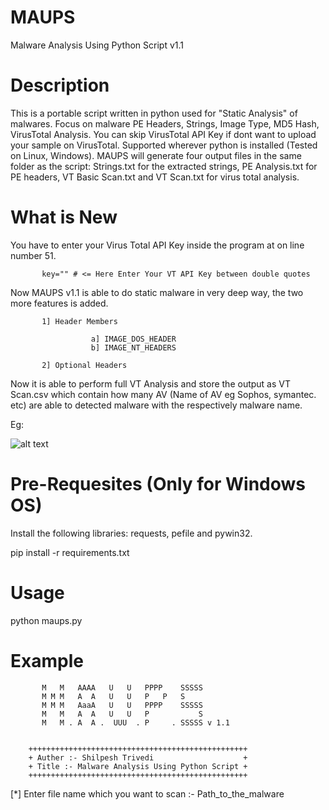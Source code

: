 # MAUPS

Malware Analysis Using Python Script v1.1

# Description

This is a portable script written in python used for "Static Analysis" of malwares. Focus on malware PE Headers, Strings, Image Type, MD5 Hash, VirusTotal Analysis. You can skip VirusTotal API Key if dont want to upload your sample on VirusTotal. Supported wherever python is installed (Tested on Linux, Windows). MAUPS will generate four output files in the same folder as the script: Strings.txt for the extracted strings, PE Analysis.txt for PE headers, VT Basic Scan.txt and VT Scan.txt for virus total analysis.  

# What is New

You have to enter your Virus Total API Key inside the program at on line number 51.

           key="" # <= Here Enter Your VT API Key between double quotes


Now MAUPS v1.1 is able to do static malware in very deep way, the two more features is added.

           1] Header Members
           
                      a] IMAGE_DOS_HEADER
                      b] IMAGE_NT_HEADERS
                      
           2] Optional Headers
           
Now it is able to perform full VT Analysis and store the output as VT Scan.csv which contain how many AV (Name of AV eg Sophos, symantec. etc) are able to detected malware with the respectively malware name. 

Eg:

![alt text](https://github.com/ShilpeshTrivedi/MAUPS/blob/master/VT%20Scan.png)

# Pre-Requesites (Only for Windows OS)

Install the following libraries: requests, pefile and pywin32.

pip install -r requirements.txt

# Usage

python maups.py

# Example

           M   M   AAAA   U   U   PPPP    SSSSS
           M M M   A  A   U   U   P   P   S
           M M M   AaaA   U   U   PPPP    SSSSS
           M   M   A  A   U   U   P           S
           M   M . A  A .  UUU  . P     . SSSSS v 1.1


        +++++++++++++++++++++++++++++++++++++++++++++++++
        + Auther :- Shilpesh Trivedi                    +
        + Title :- Malware Analysis Using Python Script +
        +++++++++++++++++++++++++++++++++++++++++++++++++

 [*] Enter file name which you want to scan :- Path_to_the_malware
